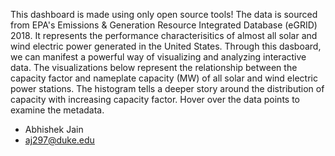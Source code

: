 This dashboard is made using only open source tools! The data is sourced from EPA's Emissions & Generation Resource Integrated Database (eGRID) 2018. It represents the performance characterisitics of almost all solar and wind electric power generated in the United States. Through this dasboard, we can manifest a powerful way of visualizing and analyzing interactive data. The visualizations below represent the relationship between the capacity factor and nameplate capacity (MW) of all solar and wind electric power stations. The histogram tells a deeper story around the distribution of capacity with increasing capacity factor. Hover over the data points to examine the metadata.

- Abhishek Jain
- aj297@duke.edu
